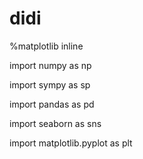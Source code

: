 # didi

%matplotlib inline

import numpy as np

import sympy as sp

import pandas as pd

import seaborn as sns

import matplotlib.pyplot as plt
